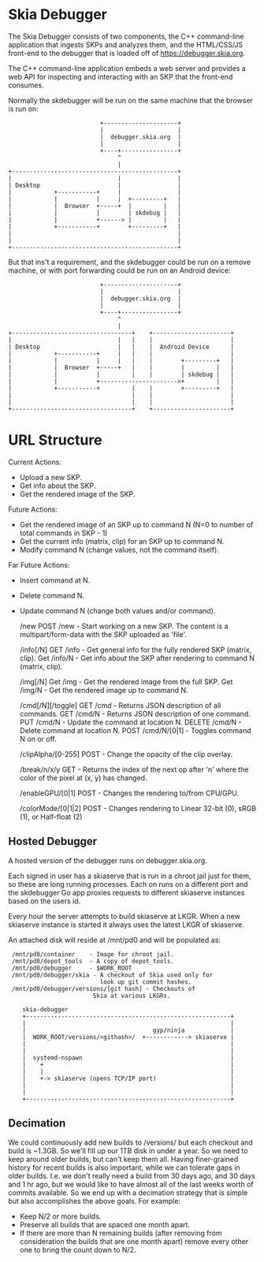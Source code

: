 Skia Debugger
=============

The Skia Debugger consists of two components, the C++ command-line application
that ingests SKPs and analyzes them, and the HTML/CSS/JS front-end to the
debugger that is loaded off of https://debugger.skia.org.

The C++ command-line application embeds a web server and provides a web API
for inspecting and interacting with an SKP that the front-end consumes.

Normally the skdebugger will be run on the same machine that the browser is
run on:

~~~~
                          +---------------------+
                          |                     |
                          |  debugger.skia.org  |
                          |                     |
                          +----+----------------+
                               ^
                               |
+-----------------------------------------------+
|                              |                |
| Desktop                      |                |
|            +-----------+     |                |
|            |           |     |  +---------+   |
|            |  Browser  +-----+  |         |   |
|            |           |        | skdebug |   |
|            |           +------> |         |   |
|            +-----------+        +---------+   |
|                                               |
|                                               |
+-----------------------------------------------+
~~~~

But that ins't a requirement, and the skdebugger could be run on a remove
machine, or with port forwarding could be run on an Android device:

~~~~
                          +---------------------+
                          |                     |
                          |  debugger.skia.org  |
                          |                     |
                          +----+----------------+
                               ^
                               |
+----------------------------------+    +----------------------+
|                              |   |    |                      |
| Desktop                      |   |    |  Android Device      |
|            +-----------+     |   |    |                      |
|            |           |     |   |    |        +---------+   |
|            |  Browser  +-----+   |    |        |         |   |
|            |           |         |    |        | skdebug |   |
|            |           +---------------------->+         |   |
|            +-----------+         |    |        +---------+   |
|                                  |    |                      |
|                                  |    |                      |
+----------------------------------+    +----------------------+
~~~~

URL Structure
=============

Current Actions:
  * Upload a new SKP.
  * Get info about the SKP.
  * Get the rendered image of the SKP.

Future Actions:
  * Get the rendered image of an SKP up to command N (N=0 to number of total commands in SKP - 1)
  * Get the current info (matrix, clip) for an SKP up to command N.
  * Modify command N (change values, not the command itself).

Far Future Actions:
  * Insert command at N.
  * Delete command N.
  * Update command N (change both values and/or command).


    /new
      POST /new - Start working on a new SKP. The content is a
          multipart/form-data with the SKP uploaded as 'file'.

    /info[/N]
      GET /info - Get general info for the fully rendered SKP (matrix, clip).
      Get /info/N - Get info about the SKP after rendering to command N (matrix, clip).

    /img[/N]
      Get /img - Get the rendered image from the full SKP.
      Get /img/N - Get the rendered image up to command N.

    /cmd[/N][/toggle]
      GET /cmd - Returns JSON description of all commands.
      GET /cmd/N - Returns JSON description of one command.
      PUT /cmd/N - Update the command at location N.
      DELETE /cmd/N - Delete command at location N.
      POST /cmd/N/[0|1] - Toggles command N on or off.

    /clipAlpha/[0-255]
      POST - Change the opacity of the clip overlay.

    /break/n/x/y
      GET - Returns the index of the next op after 'n'
        where the color of the pixel at (x, y) has changed.

    /enableGPU/[0|1]
      POST - Changes the rendering to/from CPU/GPU.

    /colorMode/[0|1|2]
      POST - Changes rendering to Linear 32-bit (0), sRGB (1), or Half-float (2)

Hosted Debugger
---------------

A hosted version of the debugger runs on debugger.skia.org.

Each signed in user has a skiaserve that is run in a chroot jail just for
them, so these are long running processes. Each on runs on a different port
and the skdebugger Go app proxies requests to different skiaserve instances
based on the users id.

Every hour the server attempts to build skiaserve at LKGR. When a new
skiaserve instance is started it always uses the latest LKGR of skiaserve.

An attached disk will reside at /mnt/pd0 and will be populated as:

     /mnt/pd0/container    - Image for chroot jail.
     /mnt/pd0/depot_tools  - A copy of depot_tools.
     /mnt/pd0/debugger     - $WORK_ROOT
     /mnt/pd0/debugger/skia - A checkout of Skia used only for
                              look up git commit hashes.
     /mnt/pd0/debugger/versions/[git hash] - Checkouts of
                            Skia at various LKGRs.

~~~~
    skia-debugger
    +----------------------------------------------------------+
    |                                                          |
    |                                    gyp/ninja             |
    |  WORK_ROOT/versions/<githash>/  +------------> skiaserve |
    |                                                          |
    |                                                          |
    |  systemd-nspawn                                          |
    |    +                                                     |
    |    |                                                     |
    |    +-> skiaserve (opens TCP/IP port)                     |
    |                                                          |
    |                                                          |
    +----------------------------------------------------------+
~~~~


Decimation
----------

We could continuously add new builds to /versions/ but each checkout and build
is ~1.3GB. So we'll fill up our 1TB disk in under a year. So we need to keep
around older builds, but can't keep them all. Having finer-grained history for
recent builds is also important, while we can tolerate gaps in older builds.
I.e. we don't really need a build from 30 days ago, and 30 days and 1 hr ago,
but we would like to have almost all of the last weeks worth of commits
available. So we end up with a decimation strategy that is simple but also
accomplishes the above goals. For example:

  * Keep N/2 or more builds.
  * Preserve all builds that are spaced one month apart.
  * If there are more than N remaining builds (after removing
    from consideration the builds that are one month apart)
    remove every other one to bring the count down to N/2.
